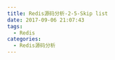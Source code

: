 ```yaml
---
title: Redis源码分析-2-5-Skip list
date: 2017-09-06 21:07:43
tags:
  - Redis
categories:
  - Redis源码分析
---
```

